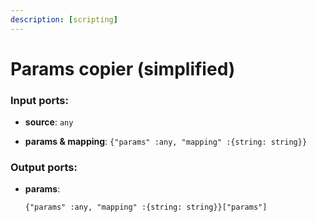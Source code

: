 ```yaml
---
description: [scripting]
---
```


# Params copier (simplified)

### Input ports:

* __source__: `any`


* __params & mapping__: `{"params" :any, "mapping" :{string: string}}`

### Output ports:

* __params__: 
    ```
    {"params" :any, "mapping" :{string: string}}["params"]
    ```

